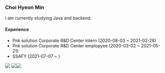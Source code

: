 ### Choi Hyeon Min

I am currently studying Java and backend.

#### Experience
- Pnk solution Corporate R&D Center intern (2020-08-03 ~ 2021-02-28)
- Pnk solution Corporate R&D Center emplopyee (2020-03-02 ~ 2021-05-21)
- SSAFY (2021-07-07 ~  )

<img src="https://img.shields.io/github/followers/hmhmchm?style=social"/>
<img src="https://img.shields.io/badge/-Java-007396?style=flat&logo=Java"><img src="https://img.shields.io/badge/-Unity-000000?style=flat&logo=Unity3D">

<!--
**hmhmchm/hmhmchm** is a ✨ _special_ ✨ repository because its `README.md` (this file) appears on your GitHub profile.

Here are some ideas to get you started:

- 🔭 I’m currently working on ...
- 🌱 I’m currently learning ...
- 👯 I’m looking to collaborate on ...
- 🤔 I’m looking for help with ...
- 💬 Ask me about ...
- 📫 How to reach me: ...
- 😄 Pronouns: ...
- ⚡ Fun fact: ...
--> 

